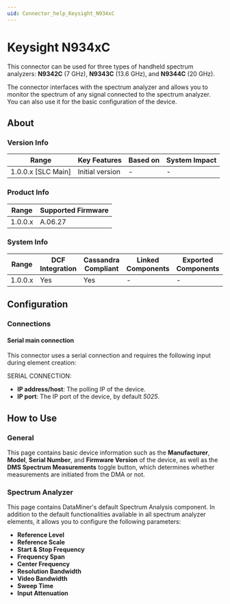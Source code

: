 ```yaml
---
uid: Connector_help_Keysight_N934xC
---
```


# Keysight N934xC

This connector can be used for three types of handheld spectrum analyzers: **N9342C** (7 GHz), **N9343C** (13.6 GHz), and **N9344C** (20 GHz).

The connector interfaces with the spectrum analyzer and allows you to monitor the spectrum of any signal connected to the spectrum analyzer. You can also use it for the basic configuration of the device.

## About

### Version Info

| Range                | Key Features     | Based on     | System Impact     |
|----------------------|------------------|--------------|-------------------|
| 1.0.0.x \[SLC Main\] | Initial version  | \-           | \-                |

### Product Info

| Range     | Supported Firmware     |
|-----------|------------------------|
| 1.0.0.x   | A.06.27                |

### System Info

| Range     | DCF Integration     | Cassandra Compliant     | Linked Components     | Exported Components     |
|-----------|---------------------|-------------------------|-----------------------|-------------------------|
| 1.0.0.x   | Yes                 | Yes                     | \-                    | \-                      |

## Configuration

### Connections

#### Serial main connection

This connector uses a serial connection and requires the following input during element creation:

SERIAL CONNECTION:

- **IP address/host**: The polling IP of the device.
- **IP port**: The IP port of the device, by default *5025*.

## How to Use

### General

This page contains basic device information such as the **Manufacturer**, **Model**, **Serial Number**, and **Firmware Version** of the device, as well as the **DMS Spectrum Measurements** toggle button, which determines whether measurements are initiated from the DMA or not.

### Spectrum Analyzer

This page contains DataMiner's default Spectrum Analysis component. In addition to the default functionalities available in all spectrum analyzer elements, it allows you to configure the following parameters:

- **Reference Level**
- **Reference Scale**
- **Start & Stop Frequency**
- **Frequency Span**
- **Center Frequency**
- **Resolution Bandwidth**
- **Video Bandwidth**
- **Sweep Time**
- **Input Attenuation**
